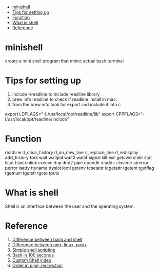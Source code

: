 - [minishell](#minishell)
- [Tips for setting up](#tips-for-setting-up)
- [Function](#function)
- [What is shell](#what-is-shell)
- [Reference](#reference)
# minishell
create a mini shell program that mimic actual bash terminal

# Tips for setting up
1. include -lreadline to include readline library
2. brew info readline to check if readline install in mac.
3. from the brew info look for export and include it into c

  export LDFLAGS="-L/usr/local/opt/readline/lib"
  export CPPFLAGS="-I/usr/local/opt/readline/include"

# Function
readline
rl_clear_history
rl_on_new_line
rl_replace_line
rl_redisplay
add_history
fork
wait
waitpid
wait3
wait4
signal
kill
exit
getcwd
chdir
stat
lstat
fstat
unlink
execve
dup
dup2
pipe
opendir
readdir
closedir
strerror
perror
isatty
ttyname
ttyslot
ioctl
getenv
tcsetattr
tcgetattr
tgetent
tgetflag
tgetnum
tgetstr
tgoto
tputs

# What is shell
Shell is an interface between the user and the operating system.

# Reference
1. [Difference between bash and shell](https://www.geeksforgeeks.org/difference-between-sh-and-bash/#:~:text=bash%20is%20a%20superset%20of,to%20interact%20with%20the%20device.)
2. [Difference between unix, linux, posix](https://www.youtube.com/watch?v=hy4OeVCLGZ4)
3. [Simple shell scripting](https://www.tecmint.com/create-shell-scripts-in-linux/)
4. [Bash in 100 seconds](https://www.youtube.com/watch?v=I4EWvMFj37g)
5. [Custom Shell video](https://www.youtube.com/watch?v=ZGmg8wEdQOM)
6. [Order in pipe, redirection](https://stackoverflow.com/questions/12942042/pipe-redirection-precedence)
